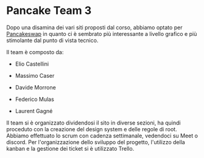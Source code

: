 # Pancake Team 3

Dopo una disamina dei vari siti proposti dal corso, abbiamo optato per [Pancakeswap](https://pancakeswap.finance)
in quanto ci è sembrato più interessante a livello grafico e più stimolante dal punto di vista tecnico.

Il team è composto da:

- Elio Castellini
 
- Massimo Caser
 
- Davide Morrone
 
- Federico Mulas
 
- Laurent Gagné

Il team si è organizzato dividendosi il sito in diverse sezioni, 
ha quindi proceduto con la creazione del design system e delle regole di root.
Abbiamo effettuato lo scrum con cadenza settimanale, vedendoci su Meet o discord.
Per l'organizzazione dello sviluppo del progetto, l'utilizzo della kanban e la gestione dei ticket si è utilizzato Trello.
